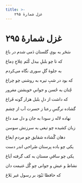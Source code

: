 ```yaml
---
title: >-
    غزل شمارهٔ ۲۹۵
---
```

# غزل شمارهٔ ۲۹۵

<div class="b" id="bn1"><div class="m1"><p>سَحَر به بویِ گلستان دَمی شدم در باغ</p></div>
<div class="m2"><p>که تا چو بلبلِ بیدل کُنَم عِلاجِ دِماغ</p></div></div>
<div class="b" id="bn2"><div class="m1"><p>به جلوهٔ گلِ سوری نگاه می‌کردم</p></div>
<div class="m2"><p>که بود در شبِ تیره به روشنی چو چراغ</p></div></div>
<div class="b" id="bn3"><div class="m1"><p>چُنان به حُسن و جوانیِ خویشتن مغرور</p></div>
<div class="m2"><p>که داشت از دلِ بلبل هزار گونه فَراغ</p></div></div>
<div class="b" id="bn4"><div class="m1"><p>گشاده نرگسِ رعنا ز حسرت آب از چشم</p></div>
<div class="m2"><p>نهاده لاله ز سودا به جان و دل صد داغ</p></div></div>
<div class="b" id="bn5"><div class="m1"><p>زبان کشیده چو تیغی به سرزنش سوسن</p></div>
<div class="m2"><p>دهان گُشاده شقایق چو مردمِ ایغاغ</p></div></div>
<div class="b" id="bn6"><div class="m1"><p>یکی چو باده پرستان صُراحی اندر دست</p></div>
<div class="m2"><p>یکی چو ساقیِ مستان به کف گرفته اَیاغ</p></div></div>
<div class="b" id="bn7"><div class="m1"><p>نشاط و عیش و جوانی چو گُل غنیمت دان</p></div>
<div class="m2"><p>که حافظا نَبُوَد بر رسول غیر بَلاغ</p></div></div>
